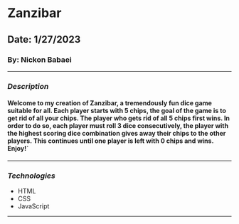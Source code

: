 # Zanzibar

## Date: 1/27/2023

### By: Nickon Babaei
***

### ***Description***
#### Welcome to my creation of Zanzibar, a tremendously fun dice game suitable for all. Each player starts with 5 chips, the goal of the game is to get rid of all your chips. The player who gets rid of all 5 chips first wins. In order to do so, each player must roll 3 dice consecutively, the player with the highest scoring dice combination gives away their chips to the other players. This continues until one player is left with 0 chips and wins. Enjoy!`
***

### ***Technologies***
* HTML
* CSS
* JavaScript
***

